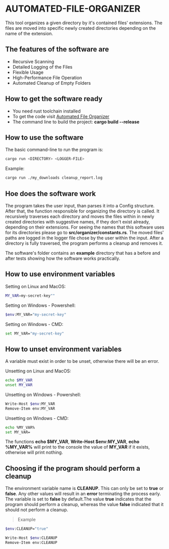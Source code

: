 # **AUTOMATED-FILE-ORGANIZER**

This tool organizes a given directory by it's contained files' extensions.
The files are moved into specific newly created directories depending on
the name of the extension.

## The features of the software are

- Recursive Scanning
- Detailed Logging of the Files
- Flexible Usage
- High-Performance File Operation
- Automated Cleanup of Empty Folders

## How to get the software ready

- You need rust toolchain installed
- To get the code visit [Automated File Organizer](https://github.com/Gabriel-Vlad/automated-file-organiser)
- The command line to build the project: **cargo build --release**

## How to use the software

The basic command-line to run the program is:

```bash
cargo run <DIRECTORY> <LOGGER-FILE>
```

Example:

```bash
cargo run ./my_downloads cleanup_report.log
```

## Hoe does the software work

The program takes the user input, than parses it into a Config structure. After that,
the function responsible for organizing the directory is called. It
recursively traverses each directory and moves the files within in newly
created directories with suggestive names, if they don't exist already, depending on their extensions.
For seeing the names that this software uses for its directories please go to **src/organizer/constants.rs**.
The moved files' paths are logged in the logger file chose by the user within the input.
After a directory is fully traversed, the program performs a cleanup and removes it.

The software's folder contains an **example** directory that has a before and after
tests showing how the software works practically.

## How to use environment variables

Setting on Linux and MacOS:

```bash
MY_VAR=my-secret-key""
```

Setting on Windows - Powershell:

```bash
$env:MY_VAR="my-secret-key"
```

Setting on Windows - CMD:

```bash
set MY_VAR="my-secret-key"
```

## How to unset environment variables

A variable must exist in order to be unset,
otherwise there will be an error.

Unsetting on Linux and MacOS:

```bash
echo $MY_VAR
unset MY_VAR
```

Unsetting on Windows - Powershell:

```bash
Write-Host $env:MY_VAR
Remove-Item env:MY_VAR
```

Unsetting on Windows - CMD:

```bash
echo %MY_VAR%
set MY_VAR=
```

The functions **echo $MY_VAR**, **Write-Host $env:MY_VAR**, **echo %MY_VAR%**
will print to the console the value of **MY_VAR** if it exists, otherwise
will print nothing.

## Choosing if the program should perform a cleanup

The environment variable name is **CLEANUP**. This can only be set to **true** or **false**.
Any other values will result in an **error** terminating the process early. The variable is
set to **false** by default.The value **true** indicates that the program should perform a
cleanup, whereas the value **false** indicated that it should not perform a cleanup.

> Example

```bash
$env:CLEANUP="true"

Write-Host $env:CLEANUP
Remove-Item env:CLEANUP
```
